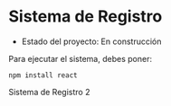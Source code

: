 <h1>Sistema de Registro</h1> 

- Estado del proyecto: En construcción

Para ejecutar el sistema, debes poner:

```npm install react```


Sistema de Registro 2


